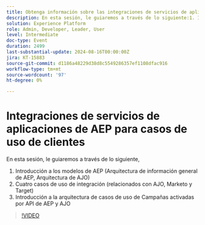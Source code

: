 ```yaml
---
title: Obtenga información sobre las integraciones de servicios de aplicaciones de AEP para casos de uso de clientes
description: En esta sesión, le guiaremos a través de lo siguiente:1. Introducción a los modelos de AEP (Arquitectura de información general de AEP, Arquitectura de AJO)2. Cuatro casos de uso de integración (relacionado con AJO, Marketo y Target)3. Introducción a la arquitectura de casos de uso de Campañas activadas por API de AEP y AJO
solution: Experience Platform
role: Admin, Developer, Leader, User
level: Intermediate
doc-type: Event
duration: 2499
last-substantial-update: 2024-08-16T00:00:00Z
jira: KT-15883
source-git-commit: d1186a48229d38d8c5549286357ef1108dfac916
workflow-type: tm+mt
source-wordcount: '97'
ht-degree: 0%

---
```



# Integraciones de servicios de aplicaciones de AEP para casos de uso de clientes

En esta sesión, le guiaremos a través de lo siguiente,

1. Introducción a los modelos de AEP (Arquitectura de información general de AEP, Arquitectura de AJO)
1. Cuatro casos de uso de integración (relacionados con AJO, Marketo y Target)
1. Introducción a la arquitectura de casos de uso de Campañas activadas por API de AEP y AJO

>[!VIDEO](https://video.tv.adobe.com/v/3432053/?learn=on)